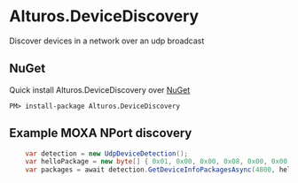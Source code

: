 # Alturos.DeviceDiscovery
Discover devices in a network over an udp broadcast

## NuGet
Quick install Alturos.DeviceDiscovery over [NuGet](https://www.nuget.org/packages/Alturos.DeviceDiscovery)
```
PM> install-package Alturos.DeviceDiscovery
```

## Example MOXA NPort discovery

```cs
    var detection = new UdpDeviceDetection();
    var helloPackage = new byte[] { 0x01, 0x00, 0x00, 0x08, 0x00, 0x00, 0x00, 0x00 };
    var packages = await detection.GetDeviceInfoPackagesAsync(4800, helloPackage, timeout: 1000);
```
